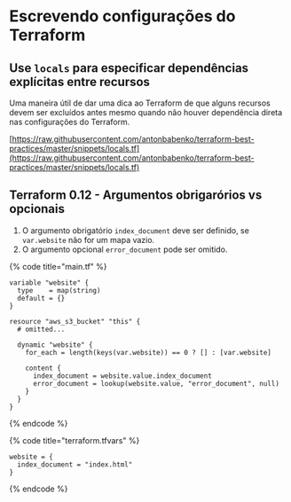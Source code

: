 # Escrevendo configurações do Terraform

## Use `locals` para especificar dependências explícitas entre recursos

Uma maneira útil de dar uma dica ao Terraform de que alguns recursos devem ser excluídos antes mesmo quando não houver dependência direta nas configurações do  Terraform.

[https://raw.githubusercontent.com/antonbabenko/terraform-best-practices/master/snippets/locals.tf](https://raw.githubusercontent.com/antonbabenko/terraform-best-practices/master/snippets/locals.tf)

## Terraform 0.12 - Argumentos obrigarórios vs opcionais

1. O argumento obrigatório `index_document` deve ser definido, se `var.website` não for um mapa vazio.
2. O argumento opcional `error_document` pode ser omitido.

{% code title="main.tf" %}
```hcl
variable "website" {
  type    = map(string)
  default = {}
}

resource "aws_s3_bucket" "this" {
  # omitted...

  dynamic "website" {
    for_each = length(keys(var.website)) == 0 ? [] : [var.website]

    content {
      index_document = website.value.index_document
      error_document = lookup(website.value, "error_document", null)
    }
  }
}
```
{% endcode %}

{% code title="terraform.tfvars" %}
```hcl
website = {
  index_document = "index.html"
}
```
{% endcode %}
